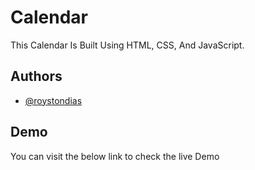 
# Calendar
This Calendar Is Built Using HTML, CSS, And JavaScript.



## Authors

- [@roystondias](https://github.com/roystondias)


## Demo

You can visit the below link to check the live Demo

